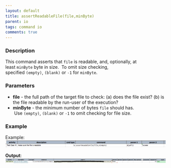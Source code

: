 ```yaml
---
layout: default
title: assertReadableFile(file,minByte)
parent: io
tags: command io
comments: true
---
```



### Description
This command asserts that `file` is readable, and, optionally, at least `minByte` byte in size.  To omit size 
checking, specified `(empty)`, `(blank)` or `-1` for `minByte`.


### Parameters
- **file** \- the full path of the target file to check: (a) does the file exist? (b) is the file readable by the 
  run-user of the execution?
- **minByte** \- the minimum number of bytes `file` should has.  Use `(empty)`, `(blank)` or `-1` to omit checking 
  for file size.


### Example
Example:<br/>
![script](image/assertReadable_01.png)

**Output**:<br/>
![output](image/assertReadable_02.png)
